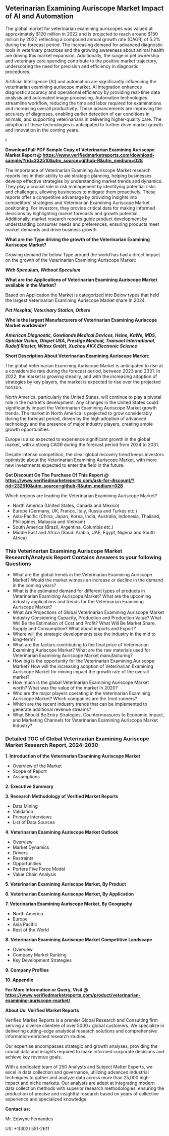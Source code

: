 <h2>Veterinarian Examining Auriscope Market Impact of AI and Automation</h2><p>The global market for veterinarian examining auriscopes was valued at approximately $120 million in 2022 and is projected to reach around $150 million by 2027, reflecting a compound annual growth rate (CAGR) of 5.2% during the forecast period. The increasing demand for advanced diagnostic tools in veterinary practices and the growing awareness about animal health are driving this market expansion. Additionally, the surge in pet ownership and veterinary care spending contribute to the positive market trajectory, underscoring the need for precision and efficiency in diagnostic procedures.</p><p>Artificial Intelligence (AI) and automation are significantly influencing the veterinarian examining auriscope market. AI integration enhances diagnostic accuracy and operational efficiency by providing real-time data analysis and automated image processing. Automation technologies streamline workflow, reducing the time and labor required for examinations and increasing overall productivity. These advancements are improving the accuracy of diagnoses, enabling earlier detection of ear conditions in animals, and supporting veterinarians in delivering higher-quality care. The adoption of these technologies is anticipated to further drive market growth and innovation in the coming years.</p>t</p><p id="" class=""><strong>Download Full PDF Sample Copy of Veterinarian Examining Auriscope Market Report @ <a href="https://www.verifiedmarketreports.com/download-sample/?rid=232510&utm_source=github-R&utm_medium=028" target="_blank">https://www.verifiedmarketreports.com/download-sample/?rid=232510&utm_source=github-R&utm_medium=028</a></strong></p><p>The importance of&nbsp;Veterinarian Examining Auriscope Market research reports lies in their ability to aid strategic planning, helping businesses develop effective strategies by understanding market trends and dynamics. They play a crucial role in risk management by identifying potential risks and challenges, allowing businesses to mitigate them proactively. These reports offer a competitive advantage by providing insights into competitors' strategies and Veterinarian Examining Auriscope Market positioning. For investors, they provide critical data for making informed decisions by highlighting market forecasts and growth potential. Additionally, market research reports guide product development by understanding consumer needs and preferences, ensuring products meet market demands and drive business growth.</p><p><strong>What are the&nbsp;Type driving the growth of the Veterinarian Examining Auriscope Market?</strong></p><p id="" class="">Growing demand for below Type around the world has had a direct impact on the growth of the Veterinarian Examining Auriscope Market:</p><em><strong>With Speculum, Without Speculum</strong></em></p><strong>What are the&nbsp;Applications&nbsp;of Veterinarian Examining Auriscope Market available in the Market?</strong></p><p id="" class="">Based on Application the Market is categorized into Below types that held the largest Veterinarian Examining Auriscope Market share In 2024.</p><em><strong>Pet Hospital, Veterinary Station, Others</strong></em></p><strong>Who is the largest Manufacturers of Veterinarian Examining Auriscope Market worldwide?</strong></p><p><em><strong>American Diagnostic, Gowllands Medical Devices, Heine, KaWe, MDS, Opticlar Vision, Otopet USA, Prestige Medical, Transact International, Rudolf Riester, Wittex GmbH, Xuzhou AKX Electronic Science</strong></em></p><p id="" class=""><strong>Short Description About Veterinarian Examining Auriscope Market:</strong></p><p>The global Veterinarian Examining Auriscope Market is anticipated to rise at a considerable rate during the forecast period, between 2023 and 2031. In 2022, the market is growing steadily, and with the increasing adoption of strategies by key players, the market is expected to rise over the projected horizon.</p><p>North America, particularly the United States, will continue to play a pivotal role in the market's development. Any changes in the United States could significantly impact the Veterinarian Examining Auriscope Market growth trends. The market in North America is projected to grow considerably during the forecast period, driven by the high adoption of advanced technology and the presence of major industry players, creating ample growth opportunities.</p><p>Europe is also expected to experience significant growth in the global market, with a strong CAGR during the forecast period from 2024 to 2031.</p><p>Despite intense competition, the clear global recovery trend keeps investors optimistic about the Veterinarian Examining Auriscope Market, with more new investments expected to enter the field in the future.</p><p id="" class=""><strong>Get Discount On The Purchase Of This Report @ <a href="https://www.verifiedmarketreports.com/ask-for-discount/?rid=232510&utm_source=github-R&utm_medium=028" target="_blank">https://www.verifiedmarketreports.com/ask-for-discount/?rid=232510&utm_source=github-R&utm_medium=028</a></strong></p>Which regions are leading the Veterinarian Examining Auriscope Market?</p><ul><li>North America (United States, Canada and Mexico)</li><li>Europe (Germany, UK, France, Italy, Russia and Turkey etc.)</li><li>Asia-Pacific (China, Japan, Korea, India, Australia, Indonesia, Thailand, Philippines, Malaysia and Vietnam)</li><li>South America (Brazil, Argentina, Columbia etc.)</li><li>Middle East and Africa (Saudi Arabia, UAE, Egypt, Nigeria and South Africa)</li></ul><h3 id="" class="">This Veterinarian Examining Auriscope Market Research/Analysis Report Contains Answers to your following Questions</h3><ul><li>What are the global trends in the Veterinarian Examining Auriscope Market? Would the market witness an increase or decline in the demand in the coming years?</li><li>What is the estimated demand for different types of products in Veterinarian Examining Auriscope Market? What are the upcoming industry applications and trends for the Veterinarian Examining Auriscope Market?</li><li>What Are Projections of Global Veterinarian Examining Auriscope Market Industry Considering Capacity, Production and Production Value? What Will Be the Estimation of Cost and Profit? What Will Be Market Share, Supply and Consumption? What about imports and Export?</li><li>Where will the strategic developments take the industry in the mid to long-term?</li><li>What are the factors contributing to the final price of Veterinarian Examining Auriscope Market? What are the raw materials used for Veterinarian Examining Auriscope Market manufacturing?</li><li>How big is the opportunity for the Veterinarian Examining Auriscope Market? How will the increasing adoption of Veterinarian Examining Auriscope Market for mining impact the growth rate of the overall market?</li><li>How much is the global Veterinarian Examining Auriscope Market worth? What was the value of the market In 2020?</li><li>Who are the major players operating in the Veterinarian Examining Auriscope Market? Which companies are the front runners?</li><li>Which are the recent industry trends that can be implemented to generate additional revenue streams?</li><li>What Should Be Entry Strategies, Countermeasures to Economic Impact, and Marketing Channels for Veterinarian Examining Auriscope Market Industry?</li></ul><h3 id="" class="">Detailed TOC of Global Veterinarian Examining Auriscope Market Research Report, 2024-2030</h3><p id="" class=""><strong>1. Introduction of the Veterinarian Examining Auriscope Market</strong></p><ul><li>Overview of the Market</li><li>Scope of Report</li><li>Assumptions</li></ul><p id="" class=""><strong>2. Executive Summary</strong></p><p id="" class=""><strong>3. Research Methodology of Verified Market Reports</strong></p><ul><li>Data Mining</li><li>Validation</li><li>Primary Interviews</li><li>List of Data Sources</li></ul><p id="" class=""><strong>4. Veterinarian Examining Auriscope Market Outlook</strong></p><ul><li>Overview</li><li>Market Dynamics</li><li>Drivers</li><li>Restraints</li><li>Opportunities</li><li>Porters Five Force Model</li><li>Value Chain Analysis</li></ul><p id="" class=""><strong>5. Veterinarian Examining Auriscope Market, By Product</strong></p><p id="" class=""><strong>6. Veterinarian Examining Auriscope Market, By Application</strong></p><p id="" class=""><strong>7. Veterinarian Examining Auriscope Market, By Geography</strong></p><ul><li>North America</li><li>Europe</li><li>Asia Pacific</li><li>Rest of the World</li></ul><p id="" class=""><strong>8. Veterinarian Examining Auriscope Market Competitive Landscape</strong></p><ul><li>Overview</li><li>Company Market Ranking</li><li>Key Development Strategies</li></ul><p id="" class=""><strong>9. Company Profiles</strong></p><p id="" class=""><strong>10. Appendix</strong></p><p id="" class=""><strong>For More Information or Query, Visit @ <a href="https://www.verifiedmarketreports.com/product/veterinarian-examining-auriscope-market/" target="_blank">https://www.verifiedmarketreports.com/product/veterinarian-examining-auriscope-market/</a></strong></p><p id="" class=""><strong>About Us: Verified Market Reports</strong></p><p id="" class="">Verified Market Reports is a premier Global Research and Consulting firm serving a diverse clientele of over 5000+ global customers. We specialize in delivering cutting-edge analytical research solutions and comprehensive information-enriched research studies.</p><p id="" class="">Our expertise encompasses strategic and growth analyses, providing the crucial data and insights required to make informed corporate decisions and achieve key revenue goals.</p><p id="" class="">With a dedicated team of 250 Analysts and Subject Matter Experts, we excel in data collection and governance, utilizing advanced industrial techniques to gather and analyze data across more than 25,000 high-impact and niche markets. Our analysts are adept at integrating modern data collection methods with superior research methodologies, ensuring the production of precise and insightful research based on years of collective experience and specialized knowledge.</p><p id="" class=""><strong>Contact us:</strong></p><p id="" class="">Mr. Edwyne Fernandes</p><p id="" class="">US: +1(302) 551-2611</p>